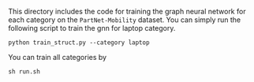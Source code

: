 This directory includes the code for training the graph neural network for each category on the `PartNet-Mobility` dataset. You can simply run the following script to train the gnn for laptop category.

```shell script
python train_struct.py --category laptop
```

You can train all categories by
```shell script
sh run.sh
```
